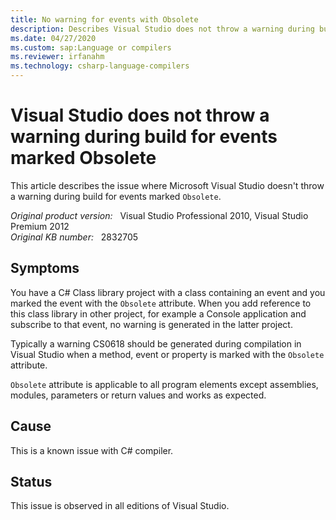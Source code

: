 ```yaml
---
title: No warning for events with Obsolete
description: Describes Visual Studio does not throw a warning during build for events marked Obsolete.
ms.date: 04/27/2020
ms.custom: sap:Language or compilers
ms.reviewer: irfanahm
ms.technology: csharp-language-compilers
---
```

# Visual Studio does not throw a warning during build for events marked Obsolete

This article describes the issue where Microsoft Visual Studio doesn't throw a warning during build for events marked `Obsolete`.

_Original product version:_ &nbsp; Visual Studio Professional 2010, Visual Studio Premium 2012  
_Original KB number:_ &nbsp; 2832705

## Symptoms  

You have a C# Class library project with a class containing an event and you marked the event with the `Obsolete` attribute. When you add reference to this class library in other project, for example a Console application and subscribe to that event, no warning is generated in the latter project.

Typically a warning CS0618 should be generated during compilation in Visual Studio when a method, event or property is marked with the `Obsolete` attribute.

`Obsolete` attribute is applicable to all program elements except assemblies, modules, parameters or return values and works as expected.

## Cause  

This is a known issue with C# compiler.

## Status

This issue is observed in all editions of Visual Studio.
